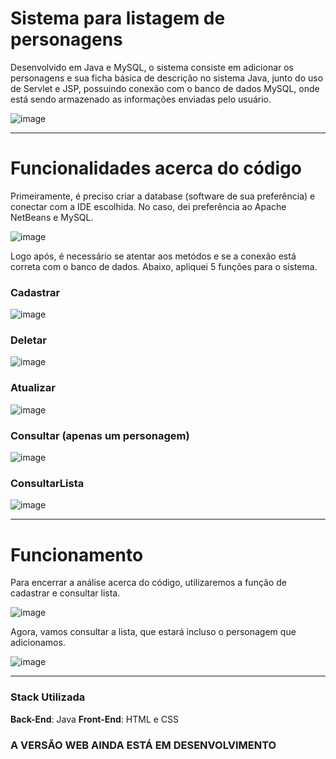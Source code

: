 # Sistema para listagem de personagens

Desenvolvido em Java e MySQL, o sistema consiste em adicionar os personagens e sua ficha básica de descrição no sistema Java, junto do uso de Servlet e JSP, possuindo conexão com o banco de dados MySQL, onde está sendo armazenado as informações enviadas pelo usuário.

![image](https://github.com/user-attachments/assets/c0e04e01-dd1f-4ded-8c96-40812940e5c8)

---

# Funcionalidades acerca do código

Primeiramente, é preciso criar a database (software de sua preferência) e conectar com a IDE escolhida. No caso, dei preferência ao Apache NetBeans e MySQL.

![image](https://github.com/user-attachments/assets/1e6f3f4a-8c3e-4182-8b05-722761a28636)


Logo após, é necessário se atentar aos metódos e se a conexão está correta com o banco de dados. Abaixo, apliquei 5 funções para o sistema.

### Cadastrar

![image](https://github.com/user-attachments/assets/1fdec11a-92a1-4140-b013-54bca53640c5)

### Deletar

![image](https://github.com/user-attachments/assets/dcc40bfb-4836-45ec-aa3c-bbd09fbb0b6c)

### Atualizar

![image](https://github.com/user-attachments/assets/e1db57f2-8c52-49e0-a399-e21e81f895b7)

### Consultar (apenas um personagem)

![image](https://github.com/user-attachments/assets/12353ce9-dd82-469a-9ee0-d75d62e37c65)

### ConsultarLista

![image](https://github.com/user-attachments/assets/983f6f79-4107-45dd-9e9b-2fa137df7c8d)

---

# Funcionamento

Para encerrar a análise acerca do código, utilizaremos a função de cadastrar e consultar lista.

![image](https://github.com/user-attachments/assets/fcb0428b-61cc-428e-925a-87771367c9b8)

Agora, vamos consultar a lista, que estará incluso o personagem que adicionamos.

![image](https://github.com/user-attachments/assets/9fc1117e-1103-42ef-9a9c-faef98dbd846)

---

### Stack Utilizada

**Back-End**: Java
**Front-End**: HTML e CSS

### A VERSÃO WEB AINDA ESTÁ EM DESENVOLVIMENTO


